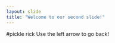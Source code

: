 ```yaml
---
layout: slide
title: "Welcome to our second slide!"
---
```

#pickle rick
Use the left arrow to go back!

